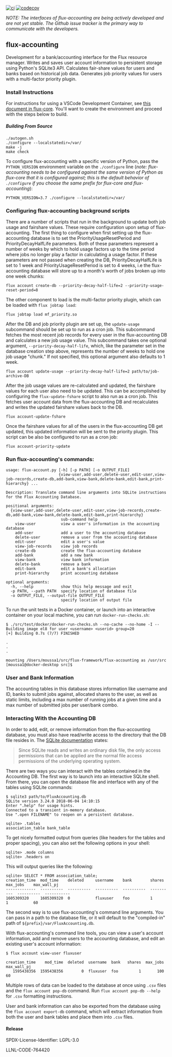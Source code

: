 [![ci](https://github.com/flux-framework/flux-accounting/workflows/ci/badge.svg)](https://github.com/flux-framework/flux-accounting/actions?query=workflow%3A.github%2Fworkflows%2Fmain.yml)
[![codecov](https://codecov.io/gh/flux-framework/flux-accounting/branch/master/graph/badge.svg)](https://codecov.io/gh/flux-framework/flux-accounting)

_NOTE: The interfaces of flux-accounting are being actively developed and are
not yet stable. The Github issue tracker is the primary way to communicate with
the developers._

## flux-accounting

Development for a bank/accounting interface for the Flux resource manager.
Writes and saves user account information to persistent storage using Python's
SQLite3 API. Calculates fair-share values for users and banks based on
historical job data. Generates job priority values for users with a multi-factor
priority plugin.

### Install Instructions

For instructions for using a VSCode Development Container, see [this document in flux-core](https://github.com/flux-framework/flux-core/blob/master/vscode.md). You'll want to create the environment
and proceed with the steps below to build.

##### Building From Source

```console
./autogen.sh
./configure --localstatedir=/var/
make -j
make check
```

To configure flux-accounting with a specific version of Python, pass the
`PYTHON_VERSION` environment variable on the `./configure` line (_note: flux-
accounting needs to be configured against the same version of Python as
flux-core that it is configured against; this is the default behavior of
`./configure` if you choose the same prefix for flux-core and flux-accounting_):

```console
PYTHON_VERSION=3.7 ./configure --localstatedir=/var/
```

### Configuring flux-accounting background scripts

There are a number of scripts that run in the background to update both job
usage and fairshare values. These require configuration upon setup of
flux-accounting. The first thing to configure when first setting up the
flux-accounting database is to set the PriorityUsageResetPeriod and
PriorityDecayHalfLife parameters. Both of these parameters represent a number of
weeks by which to hold usage factors up to the time period where jobs no longer
play a factor in calculating a usage factor. If these parameters are not passed
when creating the DB, PriorityDecayHalfLife is set to 1 week and
PriorityUsageResetPeriod is set to 4 weeks, i.e the flux-accounting database
will store up to a month's worth of jobs broken up into one week chunks:

```
flux account create-db --priority-decay-half-life=2 --priority-usage-reset-period=8
```

The other component to load is the multi-factor priority plugin, which can be
loaded with `flux jobtap load`:

```
flux jobtap load mf_priority.so
```

After the DB and job priority plugin are set up, the `update-usage` subcommand
should be set up to run as a cron job. This subcommand fetches the most recent
job records for every user in the flux-accounting DB and calculates a new job
usage value. This subcommand takes one optional argument,
`--priority-decay-half-life`, which, like the parameter set in the database
creation step above, represents the number of weeks to hold one job usage
"chunk." If not specified, this optional argument also defaults to 1 week.

```
flux account update-usage --priority-decay-half-life=2 path/to/job-archive-DB
```

After the job usage values are re-calculated and updated, the fairshare values
for each user also need to be updated. This can be accomplished by configuring
the `flux-update-fshare` script to also run as a cron job. This fetches user
account data from the flux-accounting DB and recalculates and writes the updated
fairshare values back to the DB.

```
flux account-update-fshare
```

Once the fairshare values for all of the users in the flux-accounting DB get
updated, this updated information will be sent to the priority plugin. This
script can be also be configured to run as a cron job:

```
flux account-priority-update
```

### Run flux-accounting's commands:

```
usage: flux-account.py [-h] [-p PATH] [-o OUTPUT_FILE]
                       {view-user,add-user,delete-user,edit-user,view-job-records,create-db,add-bank,view-bank,delete-bank,edit-bank,print-hierarchy} ...

Description: Translate command line arguments into SQLite instructions for the Flux Accounting Database.

positional arguments:
  {view-user,add-user,delete-user,edit-user,view-job-records,create-db,add-bank,view-bank,delete-bank,edit-bank,print-hierarchy}
                        sub-command help
    view-user           view a user's information in the accounting database
    add-user            add a user to the accounting database
    delete-user         remove a user from the accounting database
    edit-user           edit a user's value
    view-job-records    view job records
    create-db           create the flux-accounting database
    add-bank            add a new bank
    view-bank           view bank information
    delete-bank         remove a bank
    edit-bank           edit a bank's allocation
    print-hierarchy     print accounting database

optional arguments:
  -h, --help            show this help message and exit
  -p PATH, --path PATH  specify location of database file
  -o OUTPUT_FILE, --output-file OUTPUT_FILE
                        specify location of output file
```

To run the unit tests in a Docker container, or launch into an interactive container on your local machine, you can run `docker-run-checks.sh`:

```
$ ./src/test/docker/docker-run-checks.sh --no-cache --no-home -I --
Building image el8 for user <username> <userid> group=20
[+] Building 0.7s (7/7) FINISHED

.
.
.

mounting /Users/moussa1/src/flux-framework/flux-accounting as /usr/src
[moussa1@docker-desktop src]$
```

### User and Bank Information

The accounting tables in this database stores information like username and
ID, banks to submit jobs against, allocated shares to the user, as well as
static limits, including a max number of running jobs at a given time and
a max number of submitted jobs per user/bank combo.

### Interacting With the Accounting DB

In order to add, edit, or remove information from the flux-accounting database,
you must also have read/write access to the directory that the DB file resides
in. The [SQLite documentation](https://sqlite.org/omitted.html) states:

> Since SQLite reads and writes an ordinary disk file, the only access
permissions that can be applied are the normal file access permissions of the
underlying operating system.

There are two ways you can interact with the tables contained in the Accounting
DB. The first way is to launch into an interactive SQLite shell. From there, you
can open the database file and interface with any of the tables using SQLite
commands:

```
$ sqlite3 path/to/FluxAccounting.db
SQLite version 3.24.0 2018-06-04 14:10:15
Enter ".help" for usage hints.
Connected to a transient in-memory database.
Use ".open FILENAME" to reopen on a persistent database.

sqlite> .tables
association_table bank_table
```

To get nicely formatted output from queries (like headers for the tables and
proper spacing), you can also set the following options in your shell:

```
sqlite> .mode columns
sqlite> .headers on
```

This will output queries like the following:

```
sqlite> SELECT * FROM association_table;
creation_time  mod_time    deleted     username    bank        shares      max_jobs    max_wall_pj
-------------  ----------  ----------  ----------  ----------  ----------  ----------  -----------
1605309320     1605309320  0           fluxuser    foo         1           1           60       
```

The second way is to use flux-accounting's command line arguments. You can pass in
a path to the database file, or it will default to the "compiled-in" path of
`${prefix}/var/FluxAccounting.db`.

With flux-accounting's command line tools, you can view a user's account
information, add and remove users to the accounting database, and edit an existing
user's account information:

```
$ flux account view-user fluxuser

creation_time    mod_time  deleted  username  bank   shares  max_jobs  max_wall_pj
   1595438356  1595438356        0  fluxuser  foo         1       100           60
```

Multiple rows of data can be loaded to the database at once using `.csv` files
and the `flux account pop-db` command. Run `flux account pop-db --help` for
`.csv` formatting instructions.

User and bank information can also be exported from the database using the
`flux account export-db` command, which will extract information from both the
user and bank tables and place them into `.csv` files.

#### Release

SPDX-License-Identifier: LGPL-3.0

LLNL-CODE-764420
